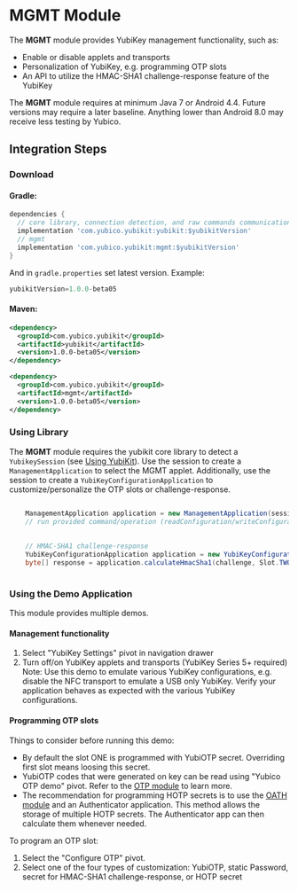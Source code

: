 # MGMT Module
The **MGMT** module provides YubiKey management functionality, such as:
* Enable or disable applets and transports
* Personalization of YubiKey, e.g. programming OTP slots
* An API to utilize the HMAC-SHA1 challenge-response feature of the YubiKey

The **MGMT** module requires at minimum Java 7 or Android 4.4. Future versions may require a later baseline. Anything lower than Android 8.0 may receive less testing by Yubico.

## Integration Steps <a name="integration_steps"></a>
### Download
#### Gradle:

```gradle
dependencies {  
  // core library, connection detection, and raw commands communication with YubiKey
  implementation 'com.yubico.yubikit:yubikit:$yubikitVersion'
  // mgmt
  implementation 'com.yubico.yubikit:mgmt:$yubikitVersion'
}
```
And in `gradle.properties` set latest version. Example:
```gradle
yubikitVersion=1.0.0-beta05
```
#### Maven:
```xml
<dependency>
  <groupId>com.yubico.yubikit</groupId>
  <artifactId>yubikit</artifactId>
  <version>1.0.0-beta05</version>
</dependency>

<dependency>
  <groupId>com.yubico.yubikit</groupId>
  <artifactId>mgmt</artifactId>
  <version>1.0.0-beta05</version>
</dependency>
```
### Using Library <a name="using_lib"></a>

The **MGMT** module requires the yubikit core library to detect a `YubikeySession` (see [Using YubiKit](../yubikit/README.md)). Use the session to create a `ManagementApplication` to select the MGMT applet. Additionally, use the session to create a  `YubiKeyConfigurationApplication` to customize/personalize the OTP slots or challenge-response.

```java

    ManagementApplication application = new ManagementApplication(session);
    // run provided command/operation (readConfiguration/writeConfiguration)
    
    
    // HMAC-SHA1 challenge-response
    YubiKeyConfigurationApplication application = new YubiKeyConfigurationApplication(session);
    byte[] response = application.calculateHmacSha1(challenge, Slot.TWO);
    
```

### Using the Demo Application <a name="using_demo"></a>
This module provides multiple demos.

#### Management functionality
1. Select "YubiKey Settings" pivot in navigation drawer
1. Turn off/on YubiKey applets and transports (YubiKey Series 5+ required)
   Note: Use this demo to emulate various YubiKey configurations, e.g. disable the NFC transport to emulate a USB only YubiKey. Verify your application behaves as expected with the various YubiKey configurations.

#### Programming OTP slots
Things to consider before running this demo: 
* By default the slot ONE is programmed with YubiOTP secret. Overriding first slot means loosing this secret.
* YubiOTP codes that were generated on key can be read using "Yubico OTP demo" pivot. Refer to the [OTP module](../otp/README.md) to learn more.
* The recommendation for programming HOTP secrets is to use the [OATH module](../oath/README.md) and an Authenticator application. This method allows the storage of multiple HOTP secrets. The Authenticator app can then calculate them whenever needed.

To program an OTP slot:
1. Select the "Configure OTP" pivot. 
1. Select one of the four types of customization: YubiOTP, static Password, secret for HMAC-SHA1 challenge-response, or HOTP secret 
